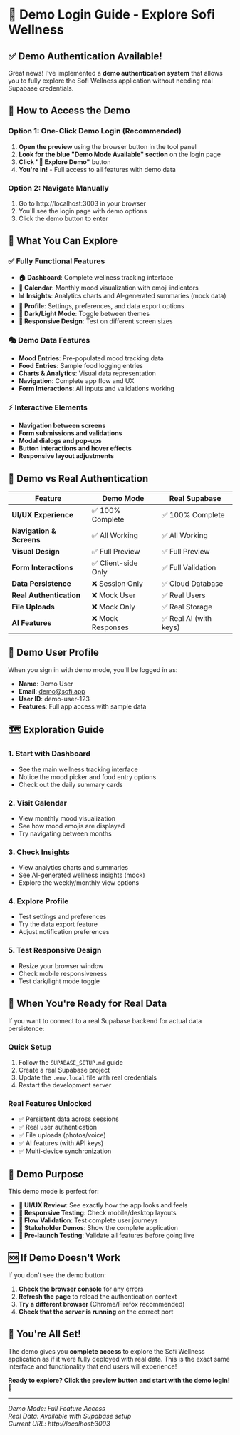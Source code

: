 # 🚀 Demo Login Guide - Explore Sofi Wellness

## ✅ Demo Authentication Available!

Great news! I've implemented a **demo authentication system** that allows you to fully explore the Sofi Wellness application without needing real Supabase credentials.

## 🎯 How to Access the Demo

### Option 1: One-Click Demo Login (Recommended)
1. **Open the preview** using the browser button in the tool panel
2. **Look for the blue "Demo Mode Available" section** on the login page
3. **Click "🎯 Explore Demo"** button
4. **You're in!** - Full access to all features with demo data

### Option 2: Navigate Manually
1. Go to http://localhost:3003 in your browser
2. You'll see the login page with demo options
3. Click the demo button to enter

## 🎨 What You Can Explore

### ✅ Fully Functional Features
- **🏠 Dashboard**: Complete wellness tracking interface
- **📅 Calendar**: Monthly mood visualization with emoji indicators
- **📊 Insights**: Analytics charts and AI-generated summaries (mock data)
- **👤 Profile**: Settings, preferences, and data export options
- **🌙 Dark/Light Mode**: Toggle between themes
- **📱 Responsive Design**: Test on different screen sizes

### 🎭 Demo Data Features
- **Mood Entries**: Pre-populated mood tracking data
- **Food Entries**: Sample food logging entries
- **Charts & Analytics**: Visual data representation
- **Navigation**: Complete app flow and UX
- **Form Interactions**: All inputs and validations working

### ⚡ Interactive Elements
- **Navigation between screens**
- **Form submissions and validations**
- **Modal dialogs and pop-ups**
- **Button interactions and hover effects**
- **Responsive layout adjustments**

## 🔐 Demo vs Real Authentication

| Feature | Demo Mode | Real Supabase |
|---------|-----------|---------------|
| **UI/UX Experience** | ✅ 100% Complete | ✅ 100% Complete |
| **Navigation & Screens** | ✅ All Working | ✅ All Working |
| **Visual Design** | ✅ Full Preview | ✅ Full Preview |
| **Form Interactions** | ✅ Client-side Only | ✅ Full Validation |
| **Data Persistence** | ❌ Session Only | ✅ Cloud Database |
| **Real Authentication** | ❌ Mock User | ✅ Real Users |
| **File Uploads** | ❌ Mock Only | ✅ Real Storage |
| **AI Features** | ❌ Mock Responses | ✅ Real AI (with keys) |

## 🎪 Demo User Profile

When you sign in with demo mode, you'll be logged in as:
- **Name**: Demo User
- **Email**: demo@sofi.app
- **User ID**: demo-user-123
- **Features**: Full app access with sample data

## 🗺️ Exploration Guide

### 1. Start with Dashboard
- See the main wellness tracking interface
- Notice the mood picker and food entry options
- Check out the daily summary cards

### 2. Visit Calendar
- View monthly mood visualization
- See how mood emojis are displayed
- Try navigating between months

### 3. Check Insights
- View analytics charts and summaries
- See AI-generated wellness insights (mock)
- Explore the weekly/monthly view options

### 4. Explore Profile
- Test settings and preferences
- Try the data export feature
- Adjust notification preferences

### 5. Test Responsive Design
- Resize your browser window
- Check mobile responsiveness
- Test dark/light mode toggle

## 🔄 When You're Ready for Real Data

If you want to connect to a real Supabase backend for actual data persistence:

### Quick Setup
1. Follow the `SUPABASE_SETUP.md` guide
2. Create a real Supabase project
3. Update the `.env.local` file with real credentials
4. Restart the development server

### Real Features Unlocked
- ✅ Persistent data across sessions
- ✅ Real user authentication
- ✅ File uploads (photos/voice)
- ✅ AI features (with API keys)
- ✅ Multi-device synchronization

## 🎯 Demo Purpose

This demo mode is perfect for:
- **🎨 UI/UX Review**: See exactly how the app looks and feels
- **📱 Responsive Testing**: Check mobile/desktop layouts
- **🔄 Flow Validation**: Test complete user journeys
- **👥 Stakeholder Demos**: Show the complete application
- **🚀 Pre-launch Testing**: Validate all features before going live

## 🆘 If Demo Doesn't Work

If you don't see the demo button:
1. **Check the browser console** for any errors
2. **Refresh the page** to reload the authentication context
3. **Try a different browser** (Chrome/Firefox recommended)
4. **Check that the server is running** on the correct port

## 🎉 You're All Set!

The demo gives you **complete access** to explore the Sofi Wellness application as if it were fully deployed with real data. This is the exact same interface and functionality that end users will experience!

**Ready to explore? Click the preview button and start with the demo login!** 🚀

---
*Demo Mode: Full Feature Access*  
*Real Data: Available with Supabase setup*  
*Current URL: http://localhost:3003*